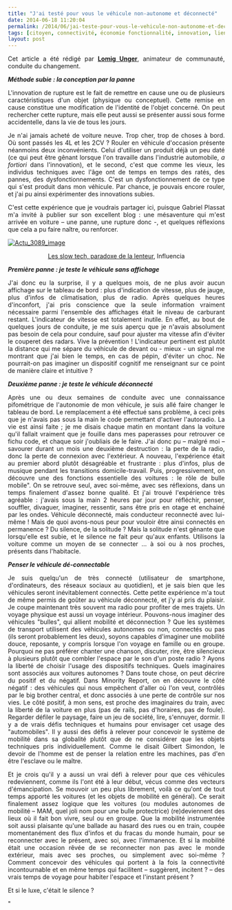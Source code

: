 ```yaml
---
title: "J'ai testé pour vous le véhicule non-autonome et déconnecté"
date: 2014-06-18 11:20:04
permalink: /2014/06/jai-teste-pour-vous-le-vehicule-non-autonome-et-deconnecte.html
tags: [citoyen, connectivité, économie fonctionnalité, innovation, lien social, Véhicule, virtuel]
layout: post
---
```


<p style="text-align: justify">Cet article a été rédigé par <strong><a href="http://www.lomigunger.com/" target="_blank">Lomig Unger</a></strong>, animateur de communauté, conduite du changement. <strong><em><br /></em></strong></p> <p style="text-align: justify"><strong><em>Méthode subie : la conception par la panne</em></strong></p> <p style="text-align: justify">L'innovation de rupture est le fait de remettre en cause une ou de plusieurs caractéristiques d'un objet (physique ou conceptuel). Cette remise en cause constitue une modification de l'identité de l'objet concerné. On peut rechercher cette rupture, mais elle peut aussi se présenter aussi sous forme accidentelle, dans la vie de tous les jours.</p> <p style="text-align: justify">Je n'ai jamais acheté de voiture neuve. Trop cher, trop de choses à bord. Où sont passés les 4L et les 2CV ? Rouler en véhicule d'occasion présente néanmoins deux inconvénients. Celui d'utiliser un produit déjà un peu daté (ce qui peut être gênant lorsque l'on travaille dans l'industrie automobile, <em>a fortiori</em> dans l'innovation), et le second, c'est que comme les vieux, les individus techniques avec l'âge ont de temps en temps des ratés, des pannes, des dysfonctionnements. C'est un dysfonctionnement de ce type qui s'est produit dans mon véhicule. Par chance, je pouvais encore rouler, et j'ai pu ainsi expérimenter des innovations subies.</p> <p style="text-align: justify">C'est cette expérience que je voudrais partager ici, puisque Gabriel Plassat m'a invité à publier sur son excellent blog : une mésaventure qui m'est arrivée en voiture – une panne, une rupture donc -, et quelques réflexions que cela a pu faire naître, ou renforcer.</p> <p style="text-align: justify"><a class="asset-img-link" href="https://gabrielplassat.github.io/transportsdufutur/wp-content/uploads/sites/6/old/6a0120a66d2ad4970b01a511cff9a8970c-pi.jpg"><img alt="Actu_3089_image" border="0" class="asset  asset-image at-xid-6a0120a66d2ad4970b01a511cff9a8970c image-full img-responsive" src="/wp-content/uploads/sites/6/old/6a0120a66d2ad4970b01a511cff9a8970c-800wi.jpg" title="Actu_3089_image" /></a></p> <p style="text-align: center"><a href="http://www.influencia.net/fr/actualites1/tendances,slow-tech-paradoxes-lenteur,31,3089.html" target="_blank">Les slow tech, paradoxe de la lenteur</a>, Influencia</p> <p style="text-align: justify"><strong><em></em></strong></p>  <!--more-->  <p style="text-align: justify"><strong><em>Première panne : je teste le véhicule sans affichage</em></strong></p> <p style="text-align: justify">J'ai donc eu la surprise, il y a quelques mois, de ne plus avoir aucun affichage sur le tableau de bord : plus d'indication de vitesse, plus de jauge, plus d'infos de climatisation, plus de radio. Après quelques heures d'inconfort, j'ai pris conscience que la seule information vraiment nécessaire parmi l'ensemble des affichages était le niveau de carburant restant. L'indicateur de vitesse est totalement inutile. En effet, au bout de quelques jours de conduite, je me suis aperçu que je n'avais absolument pas besoin de cela pour conduire, sauf pour ajuster ma vitesse afin d'éviter le couperet des radars. Vive la prévention ! L'indicateur pertinent est plutôt la distance qui me sépare du véhicule de devant ou - mieux - un signal me montrant que j'ai bien le temps, en cas de pépin, d'éviter un choc. Ne pourrait-on pas imaginer un dispositif cognitif me renseignant sur ce point de manière claire et intuitive ?</p> <p style="text-align: justify"><strong><em>Deuxième panne : je teste le véhicule déconnecté</em></strong></p> <p style="text-align: justify">Après une ou deux semaines de conduite avec une connaissance pifométrique de l'autonomie de mon véhicule, je suis allé faire changer le tableau de bord. Le remplacement a été effectué sans problème, à ceci près que je n'avais pas sous la main le code permettant d'activer l'autoradio. La vie est ainsi faite ; je me disais chaque matin en montant dans la voiture qu'il fallait vraiment que je fouille dans mes paperasses pour retrouver ce fichu code, et chaque soir j'oubliais de le faire. J'ai donc pu – malgré moi – savourer durant un mois une deuxième destruction : la perte de la radio, donc la perte de connexion avec l'extérieur. A nouveau, l'expérience était au premier abord plutôt désagréable et frustrante : plus d'infos, plus de musique pendant les transitions domicile-travail. Puis, progressivement, on découvre une des fonctions essentielle des voitures : le rôle de bulle mobile". On se retrouve seul, avec soi-même, avec ses réflexions, dans un temps finalement d'assez bonne qualité. Et j'ai trouvé l'expérience très agréable : j'avais sous la main 2 heures par jour pour réfléchir, penser, souffler, divaguer, imaginer, ressentir, sans être pris en otage et enchainé par les ondes. Véhicule déconnecté, mais conducteur reconnecté avec lui-même ! Mais de quoi avons-nous peur pour vouloir être ainsi connectés en permanence ? Du silence, de la solitude ? Mais la solitude n'est gênante que lorsqu'elle est subie, et le silence ne fait peur qu'aux enfants. Utilisons la voiture comme un moyen de se connecter … à soi ou à nos proches, présents dans l'habitacle.</p> <p style="text-align: justify"><strong><em>Penser le véhicule dé-connectable</em></strong></p> <p style="text-align: justify">Je suis quelqu'un de très connecté (utilisateur de smartphone, d'ordinateurs, des réseaux sociaux au quotidien), et je sais bien que les véhicules seront inévitablement connectés. Cette petite expérience m'a tout de même permis de goûter au véhicule déconnecté, et j'y ai pris du plaisir. Je coupe maintenant très souvent ma radio pour profiter de mes trajets. Un voyage physique est aussi un voyage intérieur. Pouvons-nous imaginer des véhicules "bulles", qui allient mobilité et déconnection ? Que les systèmes de transport utilisent des véhicules autonomes ou non, connectés ou pas (ils seront probablement les deux), soyons capables d'imaginer une mobilité douce, reposante, y compris lorsque l'on voyage en famille ou en groupe. Pourquoi ne pas préférer chanter une chanson, discuter, rire, être silencieux à plusieurs plutôt que combler l'espace par le son d'un poste radio ? Ayons la liberté de choisir l'usage des dispositifs techniques. Quels imaginaires sont associés aux voitures autonomes ? Dans toute chose, on peut décrire du positif et du négatif. Dans Minority Report, on en découvre le côté négatif : des véhicules qui nous empêchent d'aller où l'on veut, contrôlés par le big brother central, et donc associés à une perte de contrôle sur nos vies. Le côté positif, à mon sens, est proche des imaginaires du train, avec la liberté de la voiture en plus (pas de rails, pas d'horaires, pas de foule). Regarder défiler le paysage, faire un jeu de société, lire, s'ennuyer, dormir. Il y a de vrais défis techniques et humains pour envisager cet usage des "automobiles". Il y aussi des défis à relever pour concevoir le système de mobilité dans sa globalité plutôt que de ne considérer que les objets techniques pris individuellement. Comme le disait Gilbert Simondon, le devoir de l'homme est de penser la relation entre les machines, pas d'en être l'esclave ou le maître.</p> <p style="text-align: justify">Et je crois qu'il y a aussi un vrai défi à relever pour que ces véhicules redeviennent, comme ils l'ont été à leur début, vécus comme des vecteurs d'émancipation. Se mouvoir un peu plus librement, voilà ce qu'ont de tout temps apporté les voitures (et les objets de mobilité en général). Ce serait finalement assez logique que les voitures (ou modules autonomes de mobilité – MAM, quel joli nom pour une bulle protectrice) (re)deviennent des lieux où il fait bon vivre, seul ou en groupe. Que la mobilité instrumentée soit aussi plaisante qu'une ballade au hasard des rues ou en train, coupée momentanément des flux d'infos et du fracas du monde humain, pour se reconnecter avec le présent, avec soi, avec l'immanence. Et si la mobilité était une occasion rêvée de se reconnecter non pas avec le monde extérieur, mais avec ses proches, ou simplement avec soi-même ? Comment concevoir des véhicules qui portent à la fois la connectivité incontournable et en même temps qui facilitent – suggèrent, incitent ? – des vrais temps de voyage pour habiter l'espace et l'instant présent ?</p> <p style="text-align: justify">Et si le luxe, c'était le silence ?</p>"
